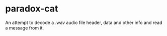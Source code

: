 # paradox-cat
An attempt to decode a .wav audio file header, data and other info and read a message from it.
